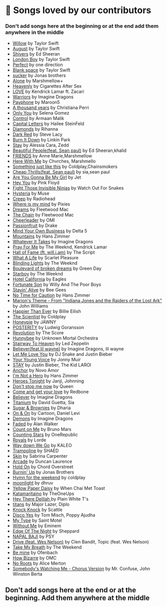 # 💖 Songs loved by our contributors

### Don't add songs here at the beginning or at the end add them anywhere in the middle

- [Willow](https://open.spotify.com/track/0lx2cLdOt3piJbcaXIV74f?si=FKBeBFL9TN-cgyp92ELCXQ&utm_source=copy-link&dl_branch=1) by Taylor Swift 
- [August](https://open.spotify.com/track/3hUxzQpSfdDqwM3ZTFQY0K?si=OrvPbYwSSp6_ekjOfAdD6w&utm_source=copy-link&dl_branch=1) by Taylor Swift 
- [Shivers](https://open.spotify.com/track/75MNhvTCCKsST3YqqUiU9r?si=AxNS3WM5SVOXfe5O6VNGTw&utm_source=copy-link&dl_branch=1) by Ed Sheeran 
- [London Boy](https://open.spotify.com/track/1LLXZFeAHK9R4xUramtUKw?si=5YGvGc9AQxWsTkZVJ6Xm_g&utm_source=copy-link&dl_branch=1) by Taylor Swift 
- [Perfect](https://open.spotify.com/track/3NLnwwAQbbFKcEcV8hDItk?si=99fd530f93a84848) by one direction
- [Blank space](https://open.spotify.com/track/1u8c2t2Cy7UBoG4ArRcF5g?si=bf8bf247e18b4560) by Taylor Swift
- [sucker](https://open.spotify.com/track/22vgEDb5hykfaTwLuskFGD?si=687229ed255f454c) by Jonas brothers
- [Alone](https://open.spotify.com/track/3MEYFivt6bilQ9q9mFWZ4g?si=e420052b67f9492a) by Marshmellow+
- [Heavenly](https://open.spotify.com/track/70YTBH8vOGJNMhy6186yFm?si=05721fbbc14142ca) by Cigarettes After Sex
- [LOVE](https://open.spotify.com/track/6PGoSes0D9eUDeeAafB2As?si=b03a1700d5dc400f) by Kendrick Lamar ft. Zacari
- [Warriors](https://open.spotify.com/track/1sWeSMifj6Z6kZyI6z3bRc?si=95cfc11c1c484fd4) by Imagine Dragons
- [Payphone](https://open.spotify.com/track/1XGmzt0PVuFgQYYnV2It7A?si=b0352e7ee25e4634) by Maroon5
- [A thousand years](https://open.spotify.com/track/6lanRgr6wXibZr8KgzXxBl?si=66264342aa7e4adf) by Christiana Perri
- [Only You](https://open.spotify.com/track/5ZtfujhQIVRZm2RMZPQ3iD?si=b16bac6253544141) by Selena Gomez
- [Control](https://open.spotify.com/track/5NH6GqeHO5Zi4bJpPfnwPs) by Armaan Malik
- [Capital Letters](https://open.spotify.com/album/2nmhzJgbpV1eJ5lvtZ7Z1c) by Hailee SteinFeld
- [Diamonds](https://open.spotify.com/track/6O20JhBJPePEkBdrB5sqRx?si=87837b3d959843eb) by Rihanna
- [Dark Red](https://open.spotify.com/track/37y7iDayfwm3WXn5BiAoRk?si=851243bd279b49d9) by Steve Lacy
- [Burn It Down](https://open.spotify.com/track/7oVEtyuv9NBmnytsCIsY5I) by Linkin Park
- [Stay](https://open.spotify.com/track/6uBhi9gBXWjanegOb2Phh0?si=7cbd5c35bfe6468a) by Alessia Cara, Zedd
- [Beautiful People(feat. Sean paul)](https://open.spotify.com/track/70eFcWOvlMObDhURTqT4Fv?si=e25069dd604f4534) by Ed Sheeran,khalid
- [FRIENDS](https://open.spotify.com/track/08bNPGLD8AhKpnnERrAc6G?si=76a00edbe12b4938) by Anne Marie,Marshmellow
- [Here With Me](https://open.spotify.com/track/5icOoE6VgqFKohjWWNp0Ac?si=070a1839e51348dc) by Chvrches, Marshmello
- [Something just like this](https://open.spotify.com/track/6RUKPb4LETWmmr3iAEQktW?si=620a80d7bf5344ce) by Coldplay,Chainsmokers
- [Cheap Thrills(feat. Sean paul)](https://open.spotify.com/track/6b3b7lILUJqXcp6w9wNQSm?si=56314b150b7a48c9) by sia,sean paul
- [Are You Gonna Be My Girl](https://open.spotify.com/track/305WCRhhS10XUcH6AEwZk6?si=b5e5bd9951f946ca) by Jet
- [Hey You](https://open.spotify.com/track/7F02x6EKYIQV3VcTaTm7oN?si=9bd55ecb23fe45ed) by Pink Floyd
- [Fight Those Invisible Ninjas](https://open.spotify.com/track/0TafMZQB02c8D71VJyGSh4?si=1074c4abe66c4af5) by Watch Out For Snakes
- [Hysteria](https://open.spotify.com/track/7xyYsOvq5Ec3P4fr6mM9fD?si=a6b0cdb029a44dae) by Muse
- [Creep](https://open.spotify.com/track/70LcF31zb1H0PyJoS1Sx1r?si=c6d1e6027a5049c4) by Radiohead
- [Where is my mind](https://open.spotify.com/track/0KzAbK6nItSqNh8q70tb0K?si=5038a99c53d7403f) by Pixies
- [Dreams](https://open.spotify.com/track/0ofHAoxe9vBkTCp2UQIavz?si=139679eefa0b4afe) by Fleetwood Mac
- [The Chain](https://open.spotify.com/track/5e9TFTbltYBg2xThimr0rU?si=ba39a949e8494314) by Fleetwood Mac
- [Cheerleader](https://open.spotify.com/track/7vFoFDWqTX0mHzLfrF1Cfy?si=636a0c6c260d432f) by OMI
- [Passionfruit](https://open.spotify.com/track/5mCPDVBb16L4XQwDdbRUpz?si=4a0b5808ae1146f8) by Drake
- [Mind Your Own Business](https://open.spotify.com/track/2CMQoSgyQLXshYuWLdtlRh?si=5c0740ab94a84d07) by Delta 5
- [Mountains](https://open.spotify.com/track/0Sg3UL7f40ulmTh0Xwr6qY?si=6cb19becde4f4ffe) by Hans Zimmer
- [Whatever It Takes](https://open.spotify.com/track/6Qn5zhYkTa37e91HC1D7lb?autoplay=true) by Imagine Dragons
- [Pray For Me](https://open.spotify.com/track/77UjLW8j5UAGAGVGhR5oUK?si=a638537817454814) by The Weeknd, Kendrick Lamar
- [Hall of Fame (ft. will.i.am)](https://open.spotify.com/track/1X1DWw2pcNZ8zSub3uhlNz?autoplay=true) by The Script
- [What A Life](https://open.spotify.com/track/4DXceUhBu8hVYO1EuT6EOt?si=d034ba4601ae4ed2) by Scarlet Pleasure
- [Blinding Lights](https://open.spotify.com/track/5Sg09MvHqNWPWsYeuY2toY?si=a495f5974a344972) by The Weeknd
- [Boulevard of broken dreams](https://open.spotify.com/track/5GorCbAP4aL0EJ16frG2hd?si=bb585e27c97540ef) by Green Day
- [Starboy](https://open.spotify.com/track/7MXVkk9YMctZqd1Srtv4MB?si=9894f88bf5194440) by The Weeknd
- [Hotel California](https://open.spotify.com/track/40riOy7x9W7GXjyGp4pjAv?si=c99e1fef73c640d0) by Eagles
- [Fortunate Son](https://open.spotify.com/track/4BP3uh0hFLFRb5cjsgLqDh?si=b93417ca632845f0) by Willy And The Poor Boys
- [Stayin' Alive](https://open.spotify.com/track/4UDmDIqJIbrW0hMBQMFOsM?si=65fb58fe5aee47c5) by Bee Gees
- [No Time for Caution](https://open.spotify.com/track/1W6LZGinxm6voDaC8NVnDU?si=a2829f5f502a497a) by Hans Zimmer
- [Marion's Theme - From "Indiana Jones and the Raiders of the Lost Ark"](https://open.spotify.com/track/4NJwllOEAIyQo7DsgGyAwt?si=7f784c122fd14c0c) by John Williams
- [Happier Than Ever](https://open.spotify.com/track/4RVwu0g32PAqgUiJoXsdF8?si=2a849cf3e5cf4517) by Billie Eilish
- [The Scientist](https://open.spotify.com/track/75JFxkI2RXiU7L9VXzMkle?si=550e9157d5b14c4b) by Coldplay
- [Honeypie](https://open.spotify.com/track/0rzWENXdfcLTgyt5DByGTy?si=aa17dab85b4b4724) by JAWNY
- [POSTERITY](https://open.spotify.com/track/1AKIi40li4kyJHQKOuF3Qz?si=d7a91e081bbd49c9) by Ludwig Goransson
- [Revolution](https://open.spotify.com/track/5Qs72OBqzllBJlcu5uDq2K?autoplay=true) by The Score
- [Hunnybee](https://open.spotify.com/track/3DPFmwFtV5ElQaTniLOdgk?si=52029551e3424b95) by Unknown Mortal Orchestra
- [Stairway To Heaven](https://open.spotify.com/track/12wlYeErSUNGg1B5d64077?si=90e4f328fd004097) by Led Zeppelin
- [Believer(feat.lil wayne)](https://open.spotify.com/track/2sU9EjevkrU9OkPZudvFNN?si=abab62b456044a61) by Imagine Dragons, lil wayne
- [Let Me Love You](https://open.spotify.com/track/0lYBSQXN6rCTvUZvg9S0lU?si=b2be41804fc6477b) by DJ Snake and Justin Bieber
- [Your Young Voice](https://open.spotify.com/track/0htCIJB0AHQISL5ygjgBgm?si=f9c00502d3874106) by Jonny Muir
- [STAY](https://open.spotify.com/track/4kux0P5UfguojB4h0lQnsj?autoplay=true) by Justin Bieber, The Kid LAROI
- [Anchor](https://open.spotify.com/track/7qH9Z4dJEN0l9bidizW7fq?autoplay=true) by Novo Amor
- [I'm Not a Hero](https://open.spotify.com/track/56pKYnSA0CyayMJWcEU5kH?si=5a73c6d798a94535) by Hans Zimmer
- [Heroes Tonight](https://open.spotify.com/track/3SipFlNddvL0XNZRLXvdZD?si=47e504ce864843be) by Janji, Johnning
- [Don't stop me now](https://open.spotify.com/track/43DHLzDkncpby82Po5jlOZ) by Queen
- [Come and get your love](https://open.spotify.com/album/5Gf5m9M6RiK2lkjpbP0xRu) by Redbone
- [Believer](https://open.spotify.com/track/0pqnGHJpmpxLKifKRmU6WP?si=b406b4291fba44ef) by Imagine Dragons
- [Titanium](https://open.spotify.com/track/4OQfIweaFWNTT5NkJ04txq?si=6561b067dea44118) by David Guetta, Sia
- [Sugar & Brownies](https://open.spotify.com/track/16ih0TTm4REIQuYBMPTHm8?si=46e96909a7864666) by Dharia
- [On & On](https://open.spotify.com/track/4B2kkxg3wKSTZw5JPaUtzQ?si=0080e7faa0064f8d) by Cartoon, Daniel Levi
- [Demons](https://open.spotify.com/track/5qaEfEh1AtSdrdrByCP7qR?si=572ce6cc2af94727) by Imagine Dragons
- [Faded](https://open.spotify.com/track/7gHs73wELdeycvS48JfIos?si=8ee00f0400134484) by Alan Walker
- [Count on Me](https://open.spotify.com/track/7l1qvxWjxcKpB9PCtBuTbU?si=3653a8988d554ee5) by Bruno Mars
- [Counting Stars](https://open.spotify.com/track/2tpWsVSb9UEmDRxAl1zhX1?si=dc693ceab1f44882) by OneRepublic
- [Royals](https://open.spotify.com/track/2dLLR6qlu5UJ5gk0dKz0h3?si=33cdd7c9f6ef4c66) by Lorde
- [Way down We Go](https://open.spotify.com/track/0y1QJc3SJVPKJ1OvFmFqe6?si=dcf486310d194d01) by KALEO
- [Trampoline](https://open.spotify.com/track/0lsRatBUs9HNIZAmoGABzk?si=22f905d250d4475d) by SHAED
- [Skin](https://open.spotify.com/track/03B2SfXuvDh1m9F4tqrX07?si=322a896842464e53) by Sabrina Carpenter
- [Arcade](https://open.spotify.com/album/7BISGeB7QwhqRIadxuLHfG?uid=776c13f9991e6419daab&uri=spotify%3Atrack%3A1Xi84slp6FryDSCbzq4UCD) by Duncan
  Laurence
- [Hold On](https://open.spotify.com/album/2EfmyRWheMtmVTCIsptsLi?highlight=spotify:track:5vjLSffimiIP26QG5WcN2K) by Chord
  Overstreet
- [Burnin' Up](https://open.spotify.com/track/2VEsmoek0sol9MnJFyoG9e?si=JI6ETybaRD2wrI5UUq-CwA&dl_branch=1) by Jonas Brothers
- [Hymn for the weekend](https://open.spotify.com/track/3RiPr603aXAoi4GHyXx0uy?si=7e91b6601e9c45ba) by coldplay
- [moonlight](https://open.spotify.com/track/4d83gRvk3DHU5cWBbyOlSk?si=d20d6830eb6742e4) by dhruv
- [Yellow Paper Daisy](https://open.spotify.com/track/5aQe0faFOjeskrHwpleXLJ?si=e0b98e98651549d3) by When Chai Met Toast
- [Katamaritaino](https://open.spotify.com/track/1rA9hzT9WnHYnOzsxnQEFB?si=c9e08568edcd4cf2) by TheOneUps
- [Hey There Delilah ](https://open.spotify.com/track/4RCWB3V8V0dignt99LZ8vH) by Plain White T's
- [titans](https://open.spotify.com/track/73HkJbtkrKCKBzuaYorTGX?si=jrHg1jcxQSiC6pGKm7BpHQ) by Major Lazer, Diplo
- [Knock Knock](https://open.spotify.com/track/6cthJIumjsMpJBeDJ2w6Dn?si=c9b6138323f8409d) by Scattle
- [Disco Yes](https://open.spotify.com/track/61Ivix5DTnDPVjp1dgLyov?si=2d342887949d4694) by Tom Misch, Poppy Ajudha
- [My Type](https://open.spotify.com/track/2DFi8rwHcVkTTgu7PULhtI?si=77ce2e30f2f44f12) by Saint Motel
- [Without Me](https://open.spotify.com/track/7lQ8MOhq6IN2w8EYcFNSUk?si=fe5a9f9962804ef2) by Eminem
- [Edge Of The Night](https://open.spotify.com/track/1IWIqSlleSAzNQeKSpe4IJ?si=bcb987bfcb804a3e) by Sheppard
- [NAPAL BAJI](https://open.spotify.com/track/3A5djNQe8IW4XPWQaplZO7?si=35d344c4818c416a) by PSY
- [Drive (feat. Wes Nelson)](https://open.spotify.com/track/6eCmK3GQyFuTNWCJHsaF9d?si=5ffa91849b90414b) by Clen Bandit, Topic (feat. Wes Nelson)
- [Take My Breath](https://open.spotify.com/track/6M3PsepEj5gyJoIi7Xvr7u?si=454b05cdeeac47c7) by The Weekend
- [Be mine](https://open.spotify.com/track/2KklXplRtxMsBYo474Es0w?si=cdcb97aa4de74cd7) by Ofenbach
- [How Bizarre](https://open.spotify.com/track/46q5BtHso0ECuTKeq70ZhW?si=1553ca64c6474342) by OMC
- [No Roots](https://open.spotify.com/track/3D5wnLaeVlCCIPzQOOAirA?si=71ff4a0d414a49a3) by Alice Merton
- [Somebody's Watching Me - Chorus Version](https://open.spotify.com/track/39DTqHKbw01LUjuHcq90WT?si=5925d93d0c2b4ea2) by Mr. Confuse, John Winston Berta
## **Don't add songs here at the end or at the beginning. Add them anywhere at the middle**
